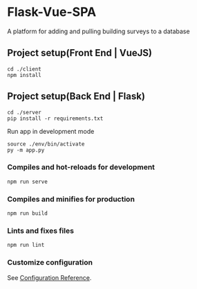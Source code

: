 # Flask-Vue-SPA
A platform for adding and pulling building surveys to a database

## Project setup(Front End | VueJS)

```
cd ./client
npm install
```

## Project setup(Back End | Flask)

```
cd ./server
pip install -r requirements.txt
```
Run app in development mode
```
source ./env/bin/activate
py -m app.py
```

### Compiles and hot-reloads for development
```
npm run serve
```

### Compiles and minifies for production
```
npm run build
```

### Lints and fixes files
```
npm run lint
```

### Customize configuration
See [Configuration Reference](https://cli.vuejs.org/config/).
